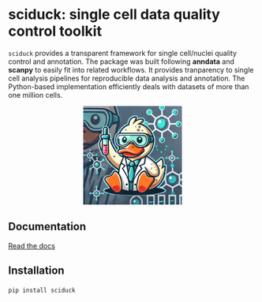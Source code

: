 # sciduck: single cell data quality control toolkit

`sciduck` provides a transparent framework for single cell/nuclei quality control and annotation. The package was built following **anndata** and **scanpy** to easily fit into related workflows. It provides tranparency to single cell analysis pipelines for reproducible data analysis and annotation.  The Python-based implementation efficiently deals with
datasets of more than one million cells.

<div align="center">
<img
    src="/logo/sciduck_DALLEv0.png"
    width="200"
>
</div>

## Documentation

[Read the docs](https://sciduck.readthedocs.io/en/latest/)

## Installation

`pip install sciduck`
